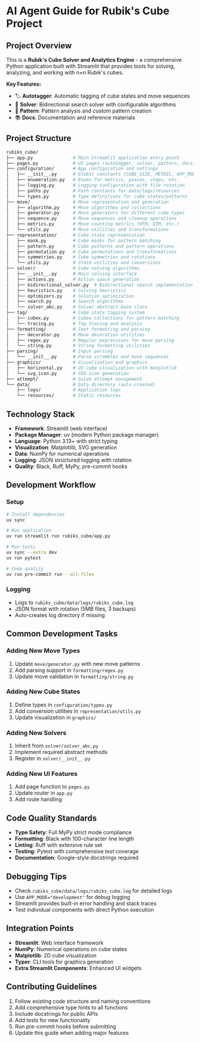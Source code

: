 # AI Agent Guide for Rubik's Cube Project

## Project Overview

This is a **Rubik's Cube Solver and Analytics Engine** - a comprehensive Python application built with Streamlit that provides tools for solving, analyzing, and working with n×n Rubik's cubes.

**Key Features:**

- 🏷️ **Autotagger**: Automatic tagging of cube states and move sequences
- 🧩 **Solver**: Bidirectional search solver with configurable algorithms
- 🎨 **Pattern**: Pattern analysis and custom pattern creation
- 📚 **Docs**: Documentation and reference materials

## Project Structure

```bash
rubiks_cube/
├── app.py               # Main Streamlit application entry point
├── pages.py             # UI pages (autotagger, solver, pattern, docs)
├── configuration/       # App configuration and settings
│   ├── __init__.py      # Global constants (CUBE_SIZE, METRIC, APP_MODE)
│   ├── enumeration.py   # Enums for metrics, pieces, steps, etc.
│   ├── logging.py       # Logging configuration with file rotation
│   ├── paths.py         # Path constants for data/logs/resources
│   └── types.py         # Type definitions for cube states/patterns
├── move/                # Move representation and generation
│   ├── algorithm.py     # Move algorithms and collections
│   ├── generator.py     # Move generators for different cube types
│   ├── sequence.py      # Move sequences and cleanup operations
│   ├── metrics.py       # Move counting metrics (HTM, QTM, etc.)
│   └── utils.py         # Move utilities and transformations
├── representation/      # Cube state representation
│   ├── mask.py          # Cube masks for pattern matching
│   ├── pattern.py       # Cube patterns and pattern operations
│   ├── permutation.py   # Cube permutations and transformations
│   ├── symmetries.py    # Cube symmetries and rotations
│   └── utils.py         # State utilities and conversions
├── solver/              # Cube solving algorithms
│   ├── __init__.py      # Main solving interface
│   ├── actions.py       # Action space generation
│   ├── bidirectional_solver.py  # Bidirectional search implementation
│   ├── heuristics.py    # Solving heuristics
│   ├── optimizers.py    # Solution optimization
│   ├── search.py        # Search algorithms
│   └── solver_abc.py    # Solver abstract base class
├── tag/                 # Cube state tagging system
│   ├── cubex.py         # Cubex collections for pattern matching
│   └── tracing.py       # Tag tracing and analysis
├── formatting/          # Text formatting and parsing
│   ├── decorator.py     # Move decoration utilities
│   ├── regex.py         # Regular expressions for move parsing
│   └── string.py        # String formatting utilities
├── parsing/             # Input parsing
│   └── __init__.py      # Parse scrambles and move sequences
├── graphics/            # Visualization and graphics
│   ├── horizontal.py    # 2D cube visualization with matplotlib
│   └── svg_icon.py      # SVG icon generation
├── attempt/             # Solve attempt management
└── data/                # Data directory (auto-created)
    ├── logs/            # Application logs
    └── resources/       # Static resources
```

## Technology Stack

- **Framework**: Streamlit (web interface)
- **Package Manager**: uv (modern Python package manager)
- **Language**: Python 3.13+ with strict typing
- **Visualization**: Matplotlib, SVG generation
- **Data**: NumPy for numerical operations
- **Logging**: JSON structured logging with rotation
- **Quality**: Black, Ruff, MyPy, pre-commit hooks

## Development Workflow

### Setup

```bash
# Install dependencies
uv sync

# Run application
uv run streamlit run rubiks_cube/app.py

# Run tests
uv sync --extra dev
uv run pytest

# Code quality
uv run pre-commit run --all-files
```

### Logging

- Logs to `rubiks_cube/data/logs/rubiks_cube.log`
- JSON format with rotation (5MB files, 3 backups)
- Auto-creates log directory if missing

## Common Development Tasks

### Adding New Move Types

1. Update `move/generator.py` with new move patterns
2. Add parsing support in `formatting/regex.py`
3. Update move validation in `formatting/string.py`

### Adding New Cube States

1. Define types in `configuration/types.py`
2. Add conversion utilities in `representation/utils.py`
3. Update visualization in `graphics/`

### Adding New Solvers

1. Inherit from `solver/solver_abc.py`
2. Implement required abstract methods
3. Register in `solver/__init__.py`

### Adding New UI Features

1. Add page function to `pages.py`
2. Update router in `app.py`
3. Add route handling

## Code Quality Standards

- **Type Safety**: Full MyPy strict mode compliance
- **Formatting**: Black with 100-character line length
- **Linting**: Ruff with extensive rule set
- **Testing**: Pytest with comprehensive test coverage
- **Documentation**: Google-style docstrings required

## Debugging Tips

- Check `rubiks_cube/data/logs/rubiks_cube.log` for detailed logs
- Use `APP_MODE="development"` for debug logging
- Streamlit provides built-in error handling and stack traces
- Test individual components with direct Python execution

## Integration Points

- **Streamlit**: Web interface framework
- **NumPy**: Numerical operations on cube states
- **Matplotlib**: 2D cube visualization
- **Typer**: CLI tools for graphics generation
- **Extra Streamlit Components**: Enhanced UI widgets

## Contributing Guidelines

1. Follow existing code structure and naming conventions
2. Add comprehensive type hints to all functions
3. Include docstrings for public APIs
4. Add tests for new functionality
5. Run pre-commit hooks before submitting
6. Update this guide when adding major features
